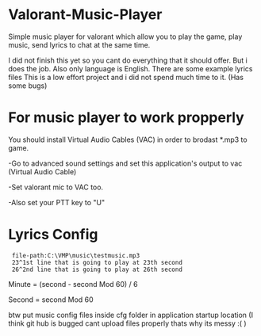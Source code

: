 # Valorant-Music-Player
Simple music player for valorant which allow you to play the game, play music, send lyrics to chat at the same time.

I did not finish this yet so you cant do everything that it should offer. But i does the job. Also only language is English.
There are some example lyrics files 
This is a low effort project and i did not spend much time to it. (Has some bugs)


# For music player to work propperly

You should install Virtual Audio Cables (VAC) in order to brodast *.mp3 to game.

 -Go to advanced sound settings and set this application's output to vac (Virtual Audio Cable) 
 
  -Set valorant mic to VAC too. 
  
   -Also set your PTT key to "U"
  
  # Lyrics Config
  
     file-path:C:\VMP\music\testmusic.mp3
     23^1st line that is going to play at 23th second
     26^2nd line that is going to play at 26th second
     
    
 Minute = (second - second Mod 60) / 6
 
 Second =  second Mod 60
 
 
 btw put music config files inside cfg folder in application startup location (I think git hub is bugged cant upload files properly thats why its messy :( )
